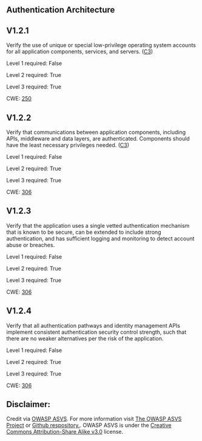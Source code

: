 ##  Authentication Architecture

## V1.2.1

Verify the use of unique or special low-privilege operating system accounts for all application components, services, and servers. ([C3](https://owasp.org/www-project-proactive-controls/#div-numbering))

Level 1 required: False

Level 2 required: True

Level 3 required: True

CWE: [250](https://cwe.mitre.org/data/definitions/250)

## V1.2.2

Verify that communications between application components, including APIs, middleware and data layers, are authenticated. Components should have the least necessary privileges needed. ([C3](https://owasp.org/www-project-proactive-controls/#div-numbering))

Level 1 required: False

Level 2 required: True

Level 3 required: True

CWE: [306](https://cwe.mitre.org/data/definitions/306)

## V1.2.3

Verify that the application uses a single vetted authentication mechanism that is known to be secure, can be extended to include strong authentication, and has sufficient logging and monitoring to detect account abuse or breaches.

Level 1 required: False

Level 2 required: True

Level 3 required: True

CWE: [306](https://cwe.mitre.org/data/definitions/306)

## V1.2.4

Verify that all authentication pathways and identity management APIs implement consistent authentication security control strength, such that there are no weaker alternatives per the risk of the application.

Level 1 required: False

Level 2 required: True

Level 3 required: True

CWE: [306](https://cwe.mitre.org/data/definitions/306)



## Disclaimer:

Credit via [OWASP ASVS](https://owasp.org/www-project-application-security-verification-standard/). For more information visit [The OWASP ASVS Project](https://owasp.org/www-project-application-security-verification-standard/) or [Github respository.](https://github.com/OWASP/ASVS). OWASP ASVS is under the [Creative Commons Attribution-Share Alike v3.0](https://creativecommons.org/licenses/by-sa/3.0/) license.
